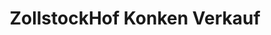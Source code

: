 ---
title: "ZollstockHof Konken Verkauf"
url: /konken/zollstockhof-konken-verkauf-kirchenstrasse/
shop: Allgemein
---